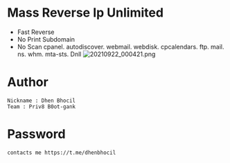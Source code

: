 # Mass Reverse Ip Unlimited
- Fast Reverse
- No Print Subdomain
- No Scan cpanel. autodiscover. webmail. webdisk. cpcalendars. ftp. mail. ns. whm. mta-sts. Dnll
![20210922_000421.png](https://raw.githubusercontent.com/maschil/RevIp-V2.0/main/20210922_000421.png)
# Author
```
Nickname : Dhen Bhocil
Team : Priv8 B0ot-gank
```

# Password
```
contacts me https://t.me/dhenbhocil
```
